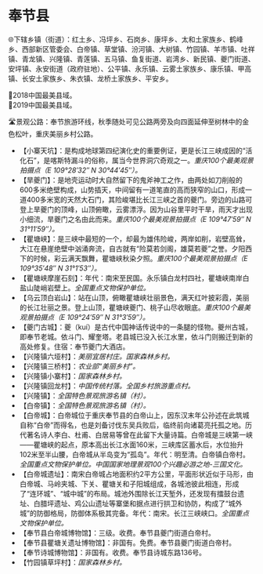 # 奉节县  
🌐下辖乡镇（街道）：红土乡、冯坪乡、石岗乡、康坪乡、太和土家族乡、鹤峰乡、西部新区管委会、白帝镇、草堂镇、汾河镇、大树镇、竹园镇、羊市镇、吐祥镇、青龙镇、兴隆镇、青莲镇、五马镇、鱼复街道、岩湾乡、新民镇、夔门街道、安坪镇、永安街道（政府驻地）、公平镇、永乐镇、云雾土家族乡、康乐镇、甲高镇、长安土家族乡、朱衣镇、龙桥土家族乡、平安乡。  
  
🏅2018中国最美县域。  
🏅2019中国最美县域。  
  
🛣️景观公路：奉节旅游环线，秋季随处可见公路两旁及向四面延伸至树林中的金色松叶，重庆美丽乡村公路。  
  
* 【小寨天坑】：是构成地球第四纪演化史的重要例证，更是长江三峡成因的“活化石”，是喀斯特漏斗的俗称，属当今世界洞穴奇观之一。*重庆100个最美观景拍摄点（E 109°28′32″ N 30°44′45″）。*
* 【旱夔门】：是地壳运动时大自然留下的鬼斧神工之作，由两处如刀削般的600多米绝壁构成，山势插天，中间留有一道笔直的高而狭窄的山口，形成一道400多米宽的天然大石门，其险峻堪比长江三峡之首的夔门。旁边的山路可登上旱夔门的顶峰，山顶俯瞰，云雾漂浮。因为山谷里平时干旱，雨天才出现小细流，旱夔门之名由此而来。*重庆100个最美观景拍摄点（E 109°47′59″ N 31°11′59″）。*
* 【瞿塘峡】：是三峡中最短的一个，却最为雄伟险峻，两岸如削，岩壁高耸，大江在悬崖绝壁中汹涌奔流，自古就有“险莫若剑阁，雄莫若夔”之誉。夕阳西下的时候，彩云满天飘舞，瞿塘峡秋染夕照。*重庆100个最美观景拍摄点（E 109°35′48″ N 31°1′53″）。*
* 【瞿塘峡摩崖石刻】：年代：南宋至民国。永乐镇白龙村四社，瞿塘峡南岸白盐山陡峭岩壁上。*全国重点文物保护单位。*
* 【乌云顶白岩山】：站在山顶，俯瞰瞿塘峡壮丽景色，满天红叶披彩霞，美丽的长江壮丽之景。登上山顶，瞿塘峡夔门、桃子山尽收眼底。*重庆100个最美观景拍摄点（E 109°24′59″ N 31°3′59″）。*
* 【夔门古城】：夔（kuí）是古代中国神话传说中的一条腿的怪物。夔州古城，即奉节老城。依斗门、耀奎塔。老县城已没入长江水里，依斗门则搬迁到新的高处修复。住宿：奉节夔门大酒店。
* 【兴隆镇六垭村】：*美丽宜居村庄。国家森林乡村。*
* 【兴隆镇三桥村】：*农业部“美丽乡村”。*
* 【兴隆镇小寨村】：*国家森林乡村。*
* 【兴隆镇回龙村】：*中国传统村落。全国乡村旅游重点村。*
* 【兴隆镇】：*全国特色景观旅游名镇（村）。*
* 【白帝镇】：*全国特色景观旅游名镇（村）。*
* 【白帝城】：白帝城位于重庆奉节县的白帝山上，因东汉末年公孙述在此筑城自称“白帝”而得名，也是刘备讨伐东吴兵败后，临终前向诸葛亮托孤之地。历代著名诗人李白、杜甫、白居易等曾在此留下大量诗篇。白帝城是三峡第一峡——瞿塘峡的起点，原本高出长江水面160米，三峡库区蓄水后，水位抬升102米至半山腰，白帝城从半岛变为“孤岛”。年代：明至清。白帝镇白帝村。*全国重点文物保护单位。中国国家地理景观100个兴趣必游之地-三国文化。*
* 【白帝城遗址】：南宋白帝城占地面积约2平方公里，平面形状近似于马形，由白帝城、马岭夹城、下关、瞿塘关和子阳城组成，各城池彼此相连，形成了“连环城”、“城中城”的布局。城池外围除长江天堑外，还发现有擂鼓台遗址、白腊坪遗址、鸡公山遗址等寨堡和据点进行拱卫和协防，构成了“城外城”的防御格局，防御体系极其完备。年代：南宋。长江三峡峡口。*全国重点文物保护单位。*
* 【奉节县白帝城博物馆】：三级。收费。奉节县夔门街道白帝村。
* 【奉节县瞿塘关遗址博物馆】：非国有。免费。奉节县夔门街道白帝村。
* 【奉节诗城博物馆】：非国有。收费。奉节县诗城东路136号。
* 【竹园镇草坪村】：*国家森林乡村。*
